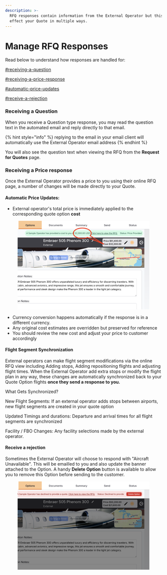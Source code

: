 ```yaml
---
description: >-
  RFQ responses contain information from the External Operator but this also
  effect your Quote in multiple ways.
---
```


# Manage RFQ Responses

Read below to understand how responses are handled for:

[#receiving-a-question](manage-rfq-responses.md#receiving-a-question "mention")

[#receiving-a-price-response](manage-rfq-responses.md#receiving-a-price-response "mention")

[#automatic-price-updates](manage-rfq-responses.md#automatic-price-updates "mention")

[#receive-a-rejection](manage-rfq-responses.md#receive-a-rejection "mention")



### Receiving a Question

When you receive a Question type response, you may read the question text in the automated email and reply directly to that email.

{% hint style="info" %}
replying to the email in your email client will automatically use the External Operator email address
{% endhint %}

You will also see the question text when viewing the RFQ from the **Request for Quotes** page.



### Receiving a Price response

Once the External Operator provides a price to you using their online RFQ page, a number of changes will be made directly to your Quote.

#### Automatic Price Updates:

* External operator's total price is immediately applied to the corresponding quote option **cost**

<figure><img src="../../.gitbook/assets/image (8) (1).png" alt=""><figcaption></figcaption></figure>

* Currency conversion happens automatically if the response is in a different currency.
* Any original cost estimates are overridden but preserved for reference
* You should review the new cost and adjust your price to customer accordingly

#### Flight Segment Synchronization

External operators can make flight segment modifications via the online RFQ view including Adding stops, Adding repositioning flights and adjusting flight times. When the External Operator add extra stops or modify the flight plan in any way, these changes are automatically synchronized back to your Quote Option flights **once they send a response to you.**

What Gets Synchronized?

New Flight Segments: If an external operator adds stops between airports, new flight segments are created in your quote option

Updated Timings and durations: Departure and arrival times for all flight segments are synchronized

Facility / FBO Changes: Any facility selections made by the external operator.



#### Receive a rejection

Sometimes the External Operator will choose to respond with "Aircraft Unavailable".  This will be emailled to you and also update the banner attached to the Option.  A handy **Delete Option** button is available to allow you to remove this Option before sending to the customer.

<figure><img src="../../.gitbook/assets/image (9).png" alt=""><figcaption></figcaption></figure>
